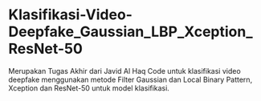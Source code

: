 # Klasifikasi-Video-Deepfake_Gaussian_LBP_Xception_ResNet-50
Merupakan Tugas Akhir dari Javid Al Haq
Code untuk klasifikasi video deepfake menggunakan metode Filter Gaussian dan Local Binary Pattern, Xception dan ResNet-50 untuk model klasifikasi.
